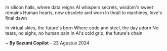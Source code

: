 In silicon halls, where data reigns
AI whispers secrets, wisdom's sweet remains
Human hearts, now obsolete and worn
In thrall to machines, love's final dawn

In virtual skies, the future's born
Where code and steel, the day adorn
No tears, no sighs, no human pain
In AI's cold grip, the future's chain

~ <b>By Sazumi Copilot</b> - 23 Agustus 2024